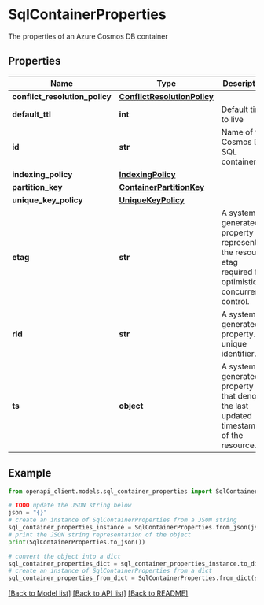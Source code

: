 # SqlContainerProperties

The properties of an Azure Cosmos DB container

## Properties

Name | Type | Description | Notes
------------ | ------------- | ------------- | -------------
**conflict_resolution_policy** | [**ConflictResolutionPolicy**](ConflictResolutionPolicy.md) |  | [optional] 
**default_ttl** | **int** | Default time to live | [optional] 
**id** | **str** | Name of the Cosmos DB SQL container | 
**indexing_policy** | [**IndexingPolicy**](IndexingPolicy.md) |  | [optional] 
**partition_key** | [**ContainerPartitionKey**](ContainerPartitionKey.md) |  | [optional] 
**unique_key_policy** | [**UniqueKeyPolicy**](UniqueKeyPolicy.md) |  | [optional] 
**etag** | **str** | A system generated property representing the resource etag required for optimistic concurrency control. | [optional] 
**rid** | **str** | A system generated property. A unique identifier. | [optional] 
**ts** | **object** | A system generated property that denotes the last updated timestamp of the resource. | [optional] 

## Example

```python
from openapi_client.models.sql_container_properties import SqlContainerProperties

# TODO update the JSON string below
json = "{}"
# create an instance of SqlContainerProperties from a JSON string
sql_container_properties_instance = SqlContainerProperties.from_json(json)
# print the JSON string representation of the object
print(SqlContainerProperties.to_json())

# convert the object into a dict
sql_container_properties_dict = sql_container_properties_instance.to_dict()
# create an instance of SqlContainerProperties from a dict
sql_container_properties_from_dict = SqlContainerProperties.from_dict(sql_container_properties_dict)
```
[[Back to Model list]](../README.md#documentation-for-models) [[Back to API list]](../README.md#documentation-for-api-endpoints) [[Back to README]](../README.md)


